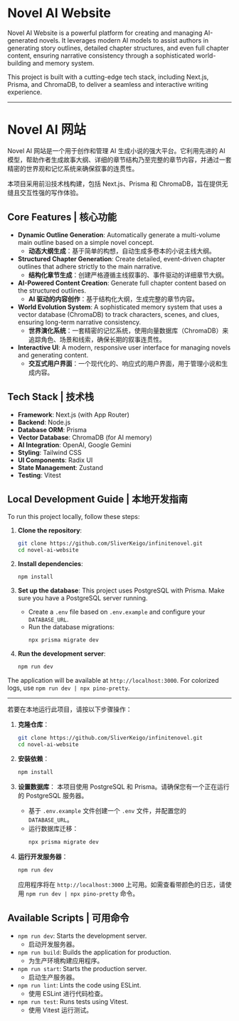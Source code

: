 # Novel AI Website

Novel AI Website is a powerful platform for creating and managing AI-generated novels. It leverages modern AI models to assist authors in generating story outlines, detailed chapter structures, and even full chapter content, ensuring narrative consistency through a sophisticated world-building and memory system.

This project is built with a cutting-edge tech stack, including Next.js, Prisma, and ChromaDB, to deliver a seamless and interactive writing experience.

---

# Novel AI 网站

Novel AI 网站是一个用于创作和管理 AI 生成小说的强大平台。它利用先进的 AI 模型，帮助作者生成故事大纲、详细的章节结构乃至完整的章节内容，并通过一套精密的世界观和记忆系统来确保叙事的连贯性。

本项目采用前沿技术栈构建，包括 Next.js、Prisma 和 ChromaDB，旨在提供无缝且交互性强的写作体验。

## Core Features | 核心功能

- **Dynamic Outline Generation**: Automatically generate a multi-volume main outline based on a simple novel concept.
  - **动态大纲生成**：基于简单的构想，自动生成多卷本的小说主线大纲。
- **Structured Chapter Generation**: Create detailed, event-driven chapter outlines that adhere strictly to the main narrative.
  - **结构化章节生成**：创建严格遵循主线叙事的、事件驱动的详细章节大纲。
- **AI-Powered Content Creation**: Generate full chapter content based on the structured outlines.
  - **AI 驱动的内容创作**：基于结构化大纲，生成完整的章节内容。
- **World Evolution System**: A sophisticated memory system that uses a vector database (ChromaDB) to track characters, scenes, and clues, ensuring long-term narrative consistency.
  - **世界演化系统**：一套精密的记忆系统，使用向量数据库（ChromaDB）来追踪角色、场景和线索，确保长期的叙事连贯性。
- **Interactive UI**: A modern, responsive user interface for managing novels and generating content.
  - **交互式用户界面**：一个现代化的、响应式的用户界面，用于管理小说和生成内容。

## Tech Stack | 技术栈

- **Framework**: Next.js (with App Router)
- **Backend**: Node.js
- **Database ORM**: Prisma
- **Vector Database**: ChromaDB (for AI memory)
- **AI Integration**: OpenAI, Google Gemini
- **Styling**: Tailwind CSS
- **UI Components**: Radix UI
- **State Management**: Zustand
- **Testing**: Vitest

## Local Development Guide | 本地开发指南

To run this project locally, follow these steps:

1.  **Clone the repository**:

    ```bash
    git clone https://github.com/SliverKeigo/infinitenovel.git
    cd novel-ai-website
    ```

2.  **Install dependencies**:

    ```bash
    npm install
    ```

3.  **Set up the database**:
    This project uses PostgreSQL with Prisma. Make sure you have a PostgreSQL server running.
    - Create a `.env` file based on `.env.example` and configure your `DATABASE_URL`.
    - Run the database migrations:
      ```bash
      npx prisma migrate dev
      ```

4.  **Run the development server**:
    ```bash
    npm run dev
    ```

The application will be available at `http://localhost:3000`. For colorized logs, use `npm run dev | npx pino-pretty`.

---

若要在本地运行此项目，请按以下步骤操作：

1.  **克隆仓库**：

    ```bash
    git clone https://github.com/SliverKeigo/infinitenovel.git
    cd novel-ai-website
    ```

2.  **安装依赖**：

    ```bash
    npm install
    ```

3.  **设置数据库**：
    本项目使用 PostgreSQL 和 Prisma。请确保您有一个正在运行的 PostgreSQL 服务器。
    - 基于 `.env.example` 文件创建一个 `.env` 文件，并配置您的 `DATABASE_URL`。
    - 运行数据库迁移：
      ```bash
      npx prisma migrate dev
      ```

4.  **运行开发服务器**：

    ```bash
    npm run dev
    ```

    应用程序将在 `http://localhost:3000` 上可用。如需查看带颜色的日志，请使用 `npm run dev | npx pino-pretty` 命令。

## Available Scripts | 可用命令

- `npm run dev`: Starts the development server.
  - 启动开发服务器。
- `npm run build`: Builds the application for production.
  - 为生产环境构建应用程序。
- `npm run start`: Starts the production server.
  - 启动生产服务器。
- `npm run lint`: Lints the code using ESLint.
  - 使用 ESLint 进行代码检查。
- `npm run test`: Runs tests using Vitest.
  - 使用 Vitest 运行测试。
